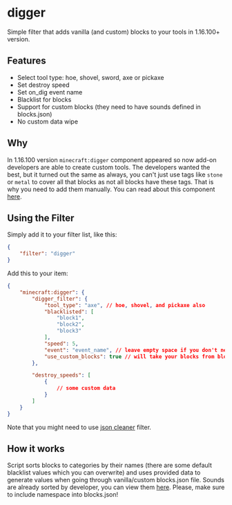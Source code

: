 # digger

Simple filter that adds vanilla (and custom) blocks to your tools in 1.16.100+ version.

## Features

-   Select tool type: hoe, shovel, sword, axe or pickaxe
-   Set destroy speed
-   Set on_dig event name
-   Blacklist for blocks
-   Support for custom blocks (they need to have sounds defined in blocks.json)
-   No custom data wipe

## Why

In 1.16.100 version `minecraft:digger` component appeared so now add-on developers are able to create custom tools. The developers wanted the best, but it turned out the same as always, you can't just use tags like `stone` or `metal` to cover all that blocks as not all blocks have these tags. That is why you need to add them manually. You can read about this component [here](https://wiki.bedrock.dev/items/items-16.html#minecraft-digger).  

## Using the Filter

Simply add it to your filter list, like this:

```json
{
    "filter": "digger"
}
```

Add this to your item:

```json
{
    "minecraft:digger": {
        "digger_filter": {
            "tool_type": "axe", // hoe, shovel, and pickaxe also
            "blacklisted": [
                "block1",
                "block2",
                "block3"
            ],
            "speed": 5,
            "event": "event_name", // leave empty space if you don't need an event to be called
            "use_custom_blocks": true // will take your blocks from blocks.json in RP folder
        },

        "destroy_speeds": [
            {
                // some custom data
            }
        ]
    }
}
```

Note that you might need to use [json cleaner](#LINK) filter.

## How it works

Script sorts blocks to categories by their names (there are some default blacklist values which you can overwrite) and uses provided data to generate values when going through vanilla/custom blocks.json file.
Sounds are already sorted by developer, you can view them [here](#LINK).
Please, make sure to include namespace into blocks.json!